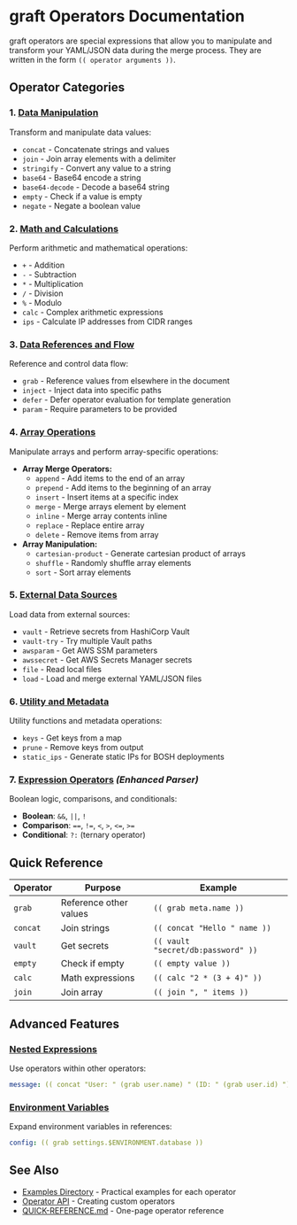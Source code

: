 # graft Operators Documentation

graft operators are special expressions that allow you to manipulate and transform your YAML/JSON data during the merge process. They are written in the form `(( operator arguments ))`.

## Operator Categories

### 1. [Data Manipulation](data-manipulation.md)
Transform and manipulate data values:
- `concat` - Concatenate strings and values
- `join` - Join array elements with a delimiter
- `stringify` - Convert any value to a string
- `base64` - Base64 encode a string
- `base64-decode` - Decode a base64 string
- `empty` - Check if a value is empty
- `negate` - Negate a boolean value

### 2. [Math and Calculations](math-calculations.md)
Perform arithmetic and mathematical operations:
- `+` - Addition
- `-` - Subtraction
- `*` - Multiplication
- `/` - Division
- `%` - Modulo
- `calc` - Complex arithmetic expressions
- `ips` - Calculate IP addresses from CIDR ranges

### 3. [Data References and Flow](data-references.md)
Reference and control data flow:
- `grab` - Reference values from elsewhere in the document
- `inject` - Inject data into specific paths
- `defer` - Defer operator evaluation for template generation
- `param` - Require parameters to be provided

### 4. [Array Operations](array-operations.md)
Manipulate arrays and perform array-specific operations:
- **Array Merge Operators:**
  - `append` - Add items to the end of an array
  - `prepend` - Add items to the beginning of an array
  - `insert` - Insert items at a specific index
  - `merge` - Merge arrays element by element
  - `inline` - Merge array contents inline
  - `replace` - Replace entire array
  - `delete` - Remove items from array
- **Array Manipulation:**
  - `cartesian-product` - Generate cartesian product of arrays
  - `shuffle` - Randomly shuffle array elements
  - `sort` - Sort array elements

### 5. [External Data Sources](external-data.md)
Load data from external sources:
- `vault` - Retrieve secrets from HashiCorp Vault
- `vault-try` - Try multiple Vault paths
- `awsparam` - Get AWS SSM parameters
- `awssecret` - Get AWS Secrets Manager secrets
- `file` - Read local files
- `load` - Load and merge external YAML/JSON files

### 6. [Utility and Metadata](utility-metadata.md)
Utility functions and metadata operations:
- `keys` - Get keys from a map
- `prune` - Remove keys from output
- `static_ips` - Generate static IPs for BOSH deployments

### 7. [Expression Operators](expression-operators.md) *(Enhanced Parser)*
Boolean logic, comparisons, and conditionals:
- **Boolean**: `&&`, `||`, `!`
- **Comparison**: `==`, `!=`, `<`, `>`, `<=`, `>=`
- **Conditional**: `?:` (ternary operator)

## Quick Reference

| Operator | Purpose | Example |
|----------|---------|---------|
| `grab` | Reference other values | `(( grab meta.name ))` |
| `concat` | Join strings | `(( concat "Hello " name ))` |
| `vault` | Get secrets | `(( vault "secret/db:password" ))` |
| `empty` | Check if empty | `(( empty value ))` |
| `calc` | Math expressions | `(( calc "2 * (3 + 4)" ))` |
| `join` | Join array | `(( join ", " items ))` |

## Advanced Features

### [Nested Expressions](../nested-expressions.md)
Use operators within other operators:
```yaml
message: (( concat "User: " (grab user.name) " (ID: " (grab user.id) ")" ))
```

### [Environment Variables](../environment-variable-expansion.md)
Expand environment variables in references:
```yaml
config: (( grab settings.$ENVIRONMENT.database ))
```

## See Also

- [Examples Directory](/examples) - Practical examples for each operator
- [Operator API](/doc/operator-api.md) - Creating custom operators
- [QUICK-REFERENCE.md](/QUICK-REFERENCE.md) - One-page operator reference